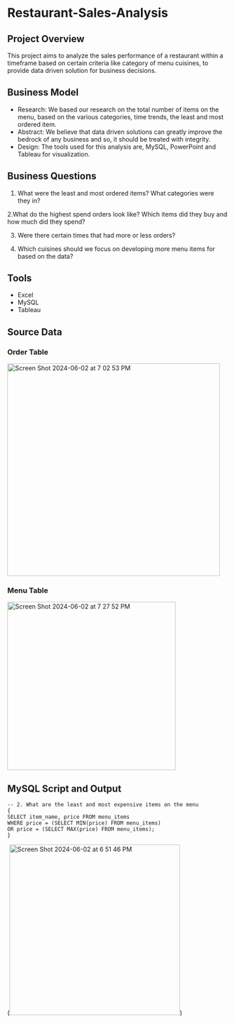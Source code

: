 # Restaurant-Sales-Analysis

## Project Overview
This project aims to analyze the sales performance of a restaurant within a timeframe based on certain criteria like category of menu cuisines, to provide data driven solution for business decisions. 

## Business Model
- Research:
We based our research on the total number of items on the menu, based on the various categories, time trends, the least and most ordered item.
- Abstract:
We believe that data driven solutions can greatly improve the bedrock of any business and so, it should be treated with integrity.
- Design:
The tools used for this analysis are, MySQL, PowerPoint and Tableau for visualization.

## Business Questions
1. What were the least and most ordered items? What categories were they in?
   
2.What do the highest spend orders look like? Which items did they buy and how much did they spend?

3. Were there certain times that had more or less orders?

4. Which cuisines should we focus on developing more menu items for based on the data?

## Tools
- Excel
- MySQL
- Tableau

## Source Data
### Order Table

<img width="485" alt="Screen Shot 2024-06-02 at 7 02 53 PM" src="https://github.com/Austa8/Restaurant-Sales-Analysis/assets/142371168/86a0eac9-93bc-422e-b78e-48802f595a59">

### Menu Table

<img width="384" alt="Screen Shot 2024-06-02 at 7 27 52 PM" src="https://github.com/Austa8/Restaurant-Sales-Analysis/assets/142371168/8ea4b13b-b737-4748-a6b2-a2e18da57cd3">



## MySQL Script and Output

```
-- 2. What are the least and most expensive items on the menu
{
SELECT item_name, price FROM menu_items
WHERE price = (SELECT MIN(price) FROM menu_items)
OR price = (SELECT MAX(price) FROM menu_items);
}
```
(<img width="389" alt="Screen Shot 2024-06-02 at 6 51 46 PM" src="https://github.com/Austa8/Restaurant-Sales-Analysis/assets/142371168/8a4a89cf-bcb8-465a-920f-b7d954c6a96a">)
